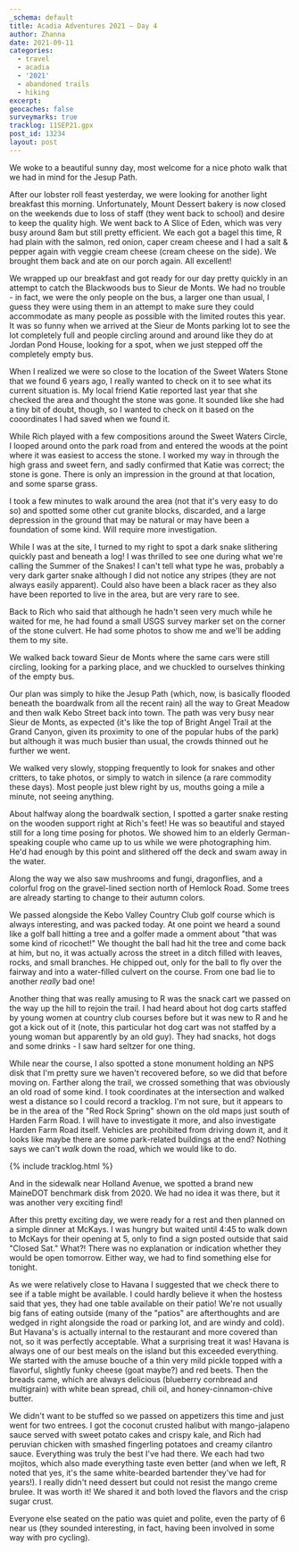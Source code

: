 ```yaml
---
_schema: default
title: Acadia Adventures 2021 – Day 4
author: Zhanna
date: 2021-09-11
categories:
  - travel
  - acadia
  - '2021'
  - abandoned trails
  - hiking
excerpt: 
geocaches: false
surveymarks: true
tracklog: 11SEP21.gpx
post_id: 13234
layout: post
---
```


We woke to a beautiful sunny day, most welcome for a nice photo walk that we had in mind for the Jesup Path.

After our lobster roll feast yesterday, we were looking for another light breakfast this morning. Unfortunately, Mount Dessert bakery is now closed on the weekends due to loss of staff (they went back to school) and desire to keep the quality high. We went back to A Slice of Eden, which was very busy around 8am but still pretty efficient. We each got a bagel this time, R had plain with the salmon, red onion, caper cream cheese and I had a salt & pepper again with veggie cream cheese (cream cheese on the side). We brought them back and ate on our porch again. All excellent!

We wrapped up our breakfast and got ready for our day pretty quickly in an attempt to catch the Blackwoods bus to Sieur de Monts. We had no trouble - in fact, we were the only people on the bus, a larger one than usual, I guess they were using them in an attempt to make sure they could accommodate as many people as possible with the limited routes this year. It was so funny when we arrived at the Sieur de Monts parking lot to see the lot completely full and people circling around and around like they do at Jordan Pond House, looking for a spot, when we just stepped off the completely empty bus.

When I realized we were so close to the location of the Sweet Waters Stone that we found 6 years ago, I really wanted to check on it to see what its current situation is. My local friend Katie reported last year that she checked the area and thought the stone was gone. It sounded like she had a tiny bit of doubt, though, so I wanted to check on it based on the cooordinates I had saved when we found it. 

While Rich played with a few compositions around the Sweet Waters Circle, I looped around onto the park road from and entered the woods at the point where it was easiest to access the stone. I worked my way in through the high grass and sweet fern, and sadly confirmed that Katie was correct; the stone is gone. There is only an impression in the ground at that location, and some sparse grass. 

I took a few minutes to walk around the area (not that it's very easy to do so) and spotted some other cut granite blocks, discarded, and a large depression in the ground that may be natural or may have been a foundation of some kind. Will require more investigation. 

While I was at the site, I turned to my right to spot a dark snake slithering quickly past and beneath a log! I was thrilled to see one during what we're calling the Summer of the Snakes! I can't tell what type he was, probably a very dark garter snake although I did not notice any stripes (they are not always easily apparent). Could also have been a black racer as they also have been reported to live in the area, but are very rare to see.

Back to Rich who said that although he hadn't seen very much while he waited for me, he had found a small USGS survey marker set on the corner of the stone culvert. He had some photos to show me and we'll be adding them to my site. 

We walked back toward Sieur de Monts where the same cars were still circling, looking for a parking place, and we chuckled to ourselves thinking of the empty bus.

Our plan was simply to hike the Jesup Path (which, now, is basically flooded beneath the boardwalk from all the recent rain) all the way to Great Meadow and then walk Kebo Street back into town. The path was very busy near Sieur de Monts, as expected (it's like the top of Bright Angel Trail at the Grand Canyon, given its proximity to one of the popular hubs of the park) but although it was much busier than usual, the crowds thinned out he further we went. 

We walked very slowly, stopping frequently to look for snakes and other critters, to take photos, or simply to watch in silence (a rare commodity these days). Most people just blew right by us, mouths going a mile a minute, not seeing anything. 

About halfway along the boardwalk section, I spotted a garter snake resting on the wooden support right at Rich's feet! He was so beautiful and stayed still for a long time posing for photos. We showed him to an elderly German-speaking couple who came up to us while we were photographing him. He'd had enough by this point and slithered off the deck and swam away in the water.

Along the way we also saw mushrooms and fungi, dragonflies, and a colorful frog on the gravel-lined section north of Hemlock Road. Some trees are already starting to change to their autumn colors. 

We passed alongside the Kebo Valley Country Club golf course which is always interesting, and was packed today. At one point we heard a sound like a golf ball hitting a tree and a golfer made a omment about "that was some kind of ricochet!" We thought the ball had hit the tree and come back at him, but no, it was actually across the street in a ditch filled with leaves, rocks, and small branches. He chipped out, only for the ball to fly over the fairway and into a water-filled culvert on the course. From one bad lie to another _really_ bad one!

Another thing that was really amusing to R was the snack cart we passed on the way up the hill to rejoin the trail. I had heard about hot dog carts staffed by young women at country club courses before but it was new to R and he got a kick out of it (note, this particular hot dog cart was not staffed by a young woman but apparently by an old guy). They had snacks, hot dogs and some drinks - I saw hard seltzer for one thing.

While near the course, I also spotted a stone monument holding an NPS disk that I'm pretty sure we haven't recovered before, so we did that before moving on. Farther along the trail, we crossed something that was obviously an old road of some kind. I took coordinates at the intersection and walked west a distance so I could record a tracklog. I'm not sure, but it appears to be in the area of the "Red Rock Spring" shown on the old maps just south of Harden Farm Road. I will have to investigate it more, and also investigate Harden Farm Road itself. Vehicles are prohibited from driving down it, and it looks like maybe there are some park-related buildings at the end? Nothing says we can't _walk_ down the road, which we would like to do.

{% include tracklog.html %}

And in the sidewalk near Holland Avenue, we spotted a brand new MaineDOT benchmark disk from 2020. We had no idea it was there, but it was another very exciting find!

After this pretty exciting day, we were ready for a rest and then planned on a simple dinner at McKays. I was hungry but waited until 4:45 to walk down to McKays for their opening at 5, only to find a sign posted outside that said "Closed Sat." What?! There was no explanation or indication whether they would be open tomorrow. Either way, we had to find something else for tonight.

As we were relatively close to Havana I suggested that we check there to see if a table might be available. I could hardly believe it when the hostess said that yes, they had one table available on their patio! We're not usually big fans of eating outside (many of the "patios" are afterthoughts and are wedged in right alongside the road or parking lot, and are windy and cold). But Havana's is actually internal to the restaurant and more covered than not, so it was perfectly acceptable. What a surprising treat it was! Havana is always one of our best meals on the island but this exceeded everything. We started with the amuse bouche of a thin very mild pickle topped with a flavorful, slightly funky cheese (goat maybe?) and red beets. Then the breads came, which are always delicious (blueberry cornbread and multigrain) with white bean spread, chili oil, and honey-cinnamon-chive butter. 

We didn't want to be stuffed so we passed on appetizers this time and just went for two entrees. I got the coconut crusted halibut with mango-jalapeno sauce served with sweet potato cakes and crispy kale, and Rich had peruvian chicken with smashed fingerling potatoes and creamy cilantro sauce. Everything was truly the best I've had there. We each had two mojitos, which also made everything taste even better (and when we left, R noted that yes, it's the same white-bearded bartender they've had for years!).  I really didn't need dessert but could not resist the mango creme brulee. It was worth it! We shared it and both loved the flavors and the crisp sugar crust.

Everyone else seated on the patio was quiet and polite, even the party of 6 near us (they sounded interesting, in fact, having been involved in some way with pro cycling). 

